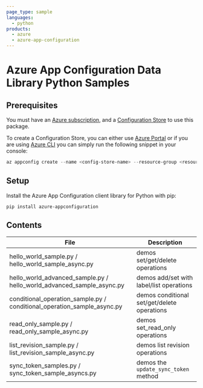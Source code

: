 ```yaml
---
page_type: sample
languages:
  - python
products:
  - azure
  - azure-app-configuration
---
```


# Azure App Configuration Data Library Python Samples

## Prerequisites

You must have an [Azure subscription][azure_sub], and a [Configuration Store][configuration_store] to use this package.

To create a Configuration Store, you can either use [Azure Portal](https://ms.portal.azure.com/#create/Microsoft.Azconfig) or if you are using [Azure CLI][azure_cli] you can simply run the following snippet in your console:

```Powershell
az appconfig create --name <config-store-name> --resource-group <resource-group-name> --location eastus
```

## Setup

Install the Azure App Configuration client library for Python with pip:

```commandline
pip install azure-appconfiguration
```

## Contents

| File | Description |
|-------------|-------------|
| hello_world_sample.py / hello_world_sample_async.py       | demos set/get/delete operations |
| hello_world_advanced_sample.py / hello_world_advanced_sample_async.py | demos add/set with label/list operations |
| conditional_operation_sample.py / conditional_operation_sample_async.py | demos conditional set/get/delete operations |
| read_only_sample.py / read_only_sample_async.py | demos set_read_only operations |
| list_revision_sample.py / list_revision_sample_async.py | demos list revision operations |
| sync_token_samples.py / sync_token_sample_asyncs.py | demos the `update_sync_token` method |

<!-- LINKS -->
[azure_sub]: https://azure.microsoft.com/free/
[azure_cli]: https://docs.microsoft.com/cli/azure
[configuration_store]: https://azure.microsoft.com/services/app-configuration/
